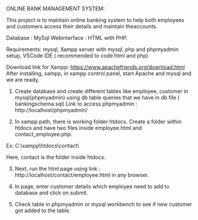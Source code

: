 ONLINE BANK MANAGEMENT SYSTEM:

This project is to maintain online banking system to help both employees and customers access their details and maintain theaccounts.

Database : MySql
Webinterface : HTML with PHP.

Requirements: mysql, Xampp server with mysql, php and phpmyadmin setup, VSCode IDE ( recommended to code html and php) 

Download link for Xampp:
https://www.apachefriends.org/download.html
After installing, xampp, in xampp control panel, start Apache and mysql and we are ready.

1. Create database and create different tables like employee, customer in mysql(phpmyadmin) using db table queries that we have in db file ( bankingschema.sql)
Link to access phpmyadmin  :  http://localhost/phpmyadmin/

2. In xampp path, there is working folder htdocs. Create a folder within htdocs and have two files inside
employee.html and contact_employee.php.

Ex:  C:\xampp\htdocs\contact\

Here, contact is the folder inside htdocs.

3. Next, run the html page using link : http://localhost/contact/employee.html in any browser.

4. In page, enter customer details which employee need to add to database and click on submit.

5. Check table in phpmyadmin or mysql workbench to see if new customer got added to the table.
